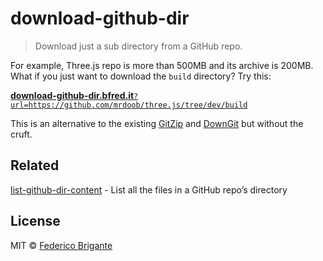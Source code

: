 # download-github-dir

> Download just a sub directory from a GitHub repo.

For example, Three.js repo is more than 500MB and its archive is 200MB. What if you just want to download the `build` directory? Try this:

[**download-github-dir.bfred.it**`?url=https://github.com/mrdoob/three.js/tree/dev/build`](http://download-github-dir.bfred.it/?url=https://github.com/mrdoob/three.js/tree/dev/build)

This is an alternative to the existing [GitZip](https://kinolien.github.io/gitzip/) and [DownGit](https://minhaskamal.github.io/DownGit/) but without the cruft.


## Related

[list-github-dir-content](https://github.com/bfred-it/list-github-dir-content) - List all the files in a GitHub repo’s directory


## License

MIT © [Federico Brigante](http://twitter.com/bfred_it)
